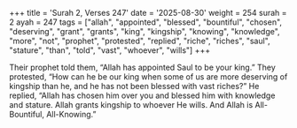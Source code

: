 +++
title = 'Surah 2, Verses 247'
date = '2025-08-30'
weight = 254
surah = 2
ayah = 247
tags = ["allah", "appointed", "blessed", "bountiful", "chosen", "deserving", "grant", "grants", "king", "kingship", "knowing", "knowledge", "more", "not", "prophet", "protested", "replied", "riche", "riches", "saul", "stature", "than", "told", "vast", "whoever", "wills"]
+++

Their prophet told them, “Allah has appointed Saul to be your king.” They protested, “How can he be our king when some of us are more deserving of kingship than he, and he has not been blessed with vast riches?” He replied, “Allah has chosen him over you and blessed him with knowledge and stature. Allah grants kingship to whoever He wills. And Allah is All-Bountiful, All-Knowing.”
